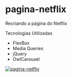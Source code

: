 # pagina-netflix
Recriando a página do Netflix

Tecnologias Utilizadas

- FlexBox
- Media Queries
- jQuery
- OwlCarousel


<a href="https://ibb.co/rZJyK2t"><img src="https://i.ibb.co/rZJyK2t/pagina-netflix.jpg" alt="pagina-netflix" border="0"></a>

